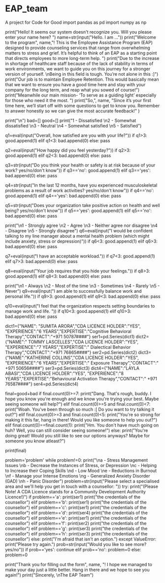 # EAP_team
A project for Code for Good
import pandas as pd
import numpy as np

print("Hello! It seems our system doesn't recognize you. Will you please enter your name here? ")
name=str(input("Hello. I am ..."))
print("Welcome to the program", name,"! This is the Employee Assistance Program (EAP) designed to provide counseling services that range from overwhelming matters to stress and grief. It’s helpful to think of an EAP as a starting point that directs employees to more long-term help. ")
print("Due to the increase in shortage of healthcare staff because of the lack of stability in terms of work environments, we want to guide you on this journey for a stronger version of yourself. \nBeing in this field is tough. You’re not alone in this :]")
print("Our job is to maintain Employee Retention. This would basically mean that we want to ensure you have a good time here and stay with your company for the long term, and reap what you sowed of course!") 
print("Meanwhile our main mission- ‘To serve as a guiding light’ especially for those who need it the most. ")
print("So,", name, "Since it’s your first time here, we’ll start off with some questions to get to know you. Remember to answer honestly so we can give the most accurate feedback!" )

print("\n")
bad=[]
good=[]
print("1 - Dissatisfied \n2 - Somewhat dissatisfied \n3 - Neutral \n4 - Somewhat satisfied \n5 - Satisfied")

q1=eval(input("Overall, how satisfied are you with your life?"))
if q1>3:
    good.append(1)
elif q1<3:
    bad.append(0)
else:
    pass

q2=eval(input("How happy did you feel yesterday?"))
if q2>3:
    good.append(1)
elif q2<3:
    bad.append(0)
else:
    pass

q3=str(input("Do you think your health or safety is at risk because of your work? yes/no/don't know"))
if q3=='no':
    good.append(1)
elif q3=='yes':
    bad.append(0)
else:
    pass

q4=str(input("In the last 12 months, have you experienced musculoskeletal problems as a result of work activities? yes/no/don't know"))
if q4=='no':
    good.append(1)
elif q4=='yes':
    bad.append(0)
else:
    pass

q5=str(input("Does your organization take positive action on health and well being? yes/no/don't know"))
if q5=='yes':
    good.append(1)
elif q5=='no':
    bad.append(0)
else:
    pass

print("\n1 - Strongly agree \n2 - Agree \n3 - Neither agree nor disagree \n4 - Disagree \n5 - Strongly disagree")
q6=eval(input("I would be confident talking to my line manager about a mental health problem (which might include anxiety, stress or depression)"))
if q6<3:
    good.append(1)
elif q6>3:
    bad.append(0)
else:
    pass

q7=eval(input("I have an acceptable workload."))
if q7<3:
    good.append(1)
elif q7>3:
    bad.append(0)
else:
    pass

q8=eval(input("Your job requires that you hide your feelings."))
if q8>3:
    good.append(1)
elif q8<3:
    bad.append(0)
else:
    pass

print("\n1 - Always \n2 - Most of the time \n3 - Sometimes \n4 - Rarely \n5 - Never")
q9=eval(input("I am able to successfully balance work and personal life."))
if q9>3:
    good.append(1)
elif q9<3:
    bad.append(0)
else:
    pass

q10=eval(input("I feel that the organization respects setting boundaries to manage work and life. "))
if q10<3:
    good.append(1)
elif q10>3:
    bad.append(0)
else:
    pass

dict1={"NAME": "SUMITA ARORA","CDA LICENCE HOLDER":"YES", "EXPERIENCE":"6 YEARS","EXPERTISE":"Cognitive Behavioral Therapy","CONTACT":"+971 50787####"}
ser1=pd.Series(dict1)
dict2={"NAME":" TOMMY LASCELLES","CDA LICENCE HOLDER":"YES", "EXPERIENCE":"7 YEARS","EXPERTISE":" Dialectical Behavior Therapy","CONTACT":"+971 76865####"}
ser2=pd.Series(dict2)
dict3={"NAME":"KATHERINE COLLINS","CDA LICENCE HOLDER":"YES", "EXPERIENCE":"6 YEARS","EXPERTISE":" Exposure  Therapy","CONTACT":" +971 50656####"}
ser3=pd.Series(dict3)
dict4={"NAME":"LAYLA ABASI","CDA LICENCE HOLDER":"YES", "EXPERIENCE":"8 YEARS","EXPERTISE":"Behavioural Activation Therapy","CONTACT":" +971 76587####"}
ser4=pd.Series(dict4)

final=good+bad
if final.count(0)>=7:
    print("Dang. That's rough, buddy. I hope you know you're enough and we know you're trying your best. Maybe seeing someone will help?")
elif final.count(0)>=5 and final.count(0)<7:
    print("Woah. You've been through so much :[ Do you want to try talking it out?")
elif final.count(0)>=3 and final.count(0)<5:
    print("You're so strong for making it this far, hang in there! Would you like someone to help you out?")
elif final.count(0)==final.count(1):
    print("Hm. You don't have much going on huh? Well, you can still consider seeing someone!")
else:
    print("You're doing great! Would you still like to see our options anyways? Maybe for someone you know atleast?")
    
print(final)

problem='problem'
while problem!=0:
    print("\na - Stress Management Issues \nb - Decrease the Instances of Stress, or Depression \nc - Helping to Increase their Coping Skills \nd - Low Mood \ne - Reductions in Burnout \nf -  Manage your Intense Emotions \ng - Generalized Anxiety Disorder (GAD) \nh - Panic Disorder") 
    problem=str(input("Please select a specialised area and we'll help you get in touch with a counsellor:  "))
    try:
        print("(Please Note! A CDA Licence stands for a Community Development Authority Licence!)")
        if problem=='a':
            print(ser1)
            print("the credentials of the counsellor")
        elif problem=='b':
            print(ser1)
            print("the credentials of the counsellor")
        elif problem=='c':
            print(ser1)
            print("the credentials of the counsellor")
        elif problem=='d':
            print(ser4)
            print("the credentials of the counsellor")
        elif problem=='e':
            print(ser1)
            print("the credentials of the counsellor")
        elif problem=='f':
            print(ser2)
            print("the credentials of the counsellor")
        elif problem=='g':
            print(ser3)
            print("the credentials of the counsellor")
        elif problem=='h':
            print(ser3)
            print("the credentials of the counsellor")
        else:
            print("I'm afraid that isn't an option.")
    except ValueError:
        print("Please try again.")
    prob=str(input("Would you like to see more? yes/no"))
    if prob=='yes':
        continue
    elif prob=='no':
        problem=0
    else:
        problem=0

print("Thank you for filling out the form", name, "! I hope we managed to make your day just a little better. Hang in there and we hope to see you again!")
print("Sincerely, \nThe EAP Team")
